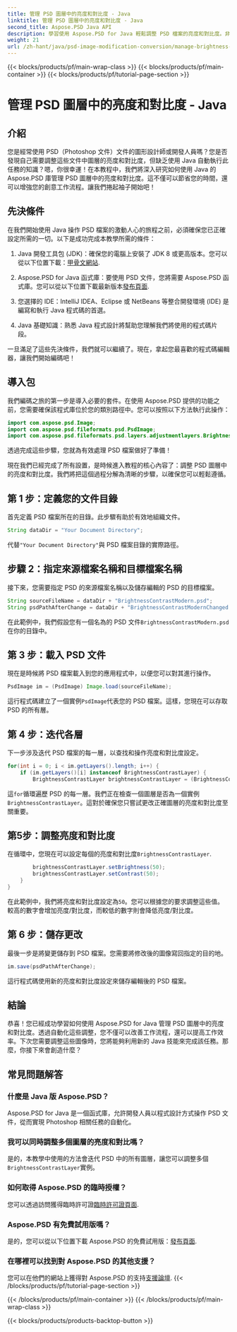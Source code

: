```yaml
---
title: 管理 PSD 圖層中的亮度和對比度 - Java
linktitle: 管理 PSD 圖層中的亮度和對比度 - Java
second_title: Aspose.PSD Java API
description: 學習使用 Aspose.PSD for Java 輕鬆調整 PSD 檔案的亮度和對比度。非常適合開發人員和平面設計師。
weight: 21
url: /zh-hant/java/psd-image-modification-conversion/manage-brightness-contrast-psd-layers/
---
```


{{< blocks/products/pf/main-wrap-class >}}
{{< blocks/products/pf/main-container >}}
{{< blocks/products/pf/tutorial-page-section >}}

# 管理 PSD 圖層中的亮度和對比度 - Java

## 介紹

您是經常使用 PSD（Photoshop 文件）文件的圖形設計師或開發人員嗎？您是否發現自己需要調整這些文件中圖層的亮度和對比度，但缺乏使用 Java 自動執行此任務的知識？嗯，你很幸運！在本教程中，我們將深入研究如何使用 Java 的 Aspose.PSD 庫管理 PSD 圖層中的亮度和對比度。這不僅可以節省您的時間，還可以增強您的創意工作流程。讓我們捲起袖子開始吧！

## 先決條件

在我們開始使用 Java 操作 PSD 檔案的激動人心的旅程之前，必須確保您已正確設定所需的一切。以下是成功完成本教學所需的條件：

1.  Java 開發工具包 (JDK)：確保您的電腦上安裝了 JDK 8 或更高版本。您可以從以下位置下載：[甲骨文網站](https://www.oracle.com/java/technologies/javase-jdk8-downloads.html).

2. Aspose.PSD for Java 函式庫：要使用 PSD 文件，您將需要 Aspose.PSD 函式庫。您可以從以下位置下載最新版本[發布頁面](https://releases.aspose.com/psd/java/).

3. 您選擇的 IDE：IntelliJ IDEA、Eclipse 或 NetBeans 等整合開發環境 (IDE) 是編寫和執行 Java 程式碼的首選。

4. Java 基礎知識：熟悉 Java 程式設計將幫助您理解我們將使用的程式碼片段。

一旦滿足了這些先決條件，我們就可以繼續了。現在，拿起您最喜歡的程式碼編輯器，讓我們開始編碼吧！

## 導入包

我們編碼之旅的第一步是導入必要的套件。在使用 Aspose.PSD 提供的功能之前，您需要確保該程式庫位於您的類別路徑中。您可以按照以下方法執行此操作：

```java
import com.aspose.psd.Image;
import com.aspose.psd.fileformats.psd.PsdImage;
import com.aspose.psd.fileformats.psd.layers.adjustmentlayers.BrightnessContrastLayer;
```

透過完成這些步驟，您就為有效處理 PSD 檔案做好了準備！

現在我們已經完成了所有設置，是時候進入教程的核心內容了：調整 PSD 圖層中的亮度和對比度。我們將把這個過程分解為清晰的步驟，以確保您可以輕鬆遵循。

## 第 1 步：定義您的文件目錄

首先定義 PSD 檔案所在的目錄。此步驟有助於有效地組織文件。

```java
String dataDir = "Your Document Directory";
```

代替`"Your Document Directory"`與 PSD 檔案目錄的實際路徑。

## 步驟 2：指定來源檔案名稱和目標檔案名稱

接下來，您需要指定 PSD 的來源檔案名稱以及儲存編輯的 PSD 的目標檔案。

```java
String sourceFileName = dataDir + "BrightnessContrastModern.psd";
String psdPathAfterChange = dataDir + "BrightnessContrastModernChanged.psd";
```

在此範例中，我們假設您有一個名為的 PSD 文件`BrightnessContrastModern.psd`在你的目錄中。

## 第 3 步：載入 PSD 文件

現在是時候將 PSD 檔案載入到您的應用程式中，以便您可以對其進行操作。

```java
PsdImage im = (PsdImage) Image.load(sourceFileName);
```

這行程式碼建立了一個實例`PsdImage`代表您的 PSD 檔案。這樣，您現在可以存取 PSD 的所有層。

## 第 4 步：迭代各層

下一步涉及迭代 PSD 檔案的每一層，以查找和操作亮度和對比度設定。

```java
for(int i = 0; i < im.getLayers().length; i++) {
    if (im.getLayers()[i] instanceof BrightnessContrastLayer) {
        BrightnessContrastLayer brightnessContrastLayer = (BrightnessContrastLayer)im.getLayers()[i];
```

這`for`循環遍歷 PSD 的每一層。我們正在檢查一個圖層是否為一個實例`BrightnessContrastLayer`。這對於確保您只嘗試更改正確圖層的亮度和對比度至關重要。

## 第5步：調整亮度和對比度

在循環中，您現在可以設定每個的亮度和對比度`BrightnessContrastLayer`. 

```java
        brightnessContrastLayer.setBrightness(50);
        brightnessContrastLayer.setContrast(50);
    }
}
```

在此範例中，我們將亮度和對比度設定為`50`。您可以根據您的要求調整這些值。較高的數字會增加亮度/對比度，而較低的數字則會降低亮度/對比度。

## 第 6 步：儲存更改

最後一步是將變更儲存到 PSD 檔案。您需要將修改後的圖像寫回指定的目的地。

```java
im.save(psdPathAfterChange);
```

這行程式碼使用新的亮度和對比度設定來儲存編輯後的 PSD 檔案。

## 結論

恭喜！您已經成功學習如何使用 Aspose.PSD for Java 管理 PSD 圖層中的亮度和對比度。透過自動化這些調整，您不僅可以改善工作流程，還可以提高工作效率。下次您需要調整這些圖像時，您將能夠利用新的 Java 技能來完成該任務。那麼，你接下來會創造什麼？

## 常見問題解答

### 什麼是 Java 版 Aspose.PSD？
Aspose.PSD for Java 是一個函式庫，允許開發人員以程式設計方式操作 PSD 文件，從而實現 Photoshop 相關任務的自動化。

### 我可以同時調整多個圖層的亮度和對比嗎？
是的，本教學中使用的方法會迭代 PSD 中的所有圖層，讓您可以調整多個`BrightnessContrastLayer`實例。

### 如何取得 Aspose.PSD 的臨時授權？
您可以透過訪問獲得臨時許可證[臨時許可證頁面](https://purchase.aspose.com/temporary-license/).

### Aspose.PSD 有免費試用版嗎？
是的，您可以從以下位置下載 Aspose.PSD 的免費試用版：[發布頁面](https://releases.aspose.com/).

### 在哪裡可以找到對 Aspose.PSD 的其他支援？
您可以在他們的網站上獲得對 Aspose.PSD 的支持[支援論壇](https://forum.aspose.com/c/psd/34).
{{< /blocks/products/pf/tutorial-page-section >}}

{{< /blocks/products/pf/main-container >}}
{{< /blocks/products/pf/main-wrap-class >}}

{{< blocks/products/products-backtop-button >}}
